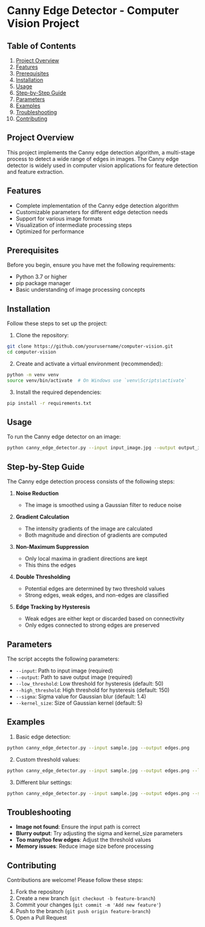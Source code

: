 # Canny Edge Detector - Computer Vision Project

## Table of Contents
1. [Project Overview](#project-overview)
2. [Features](#features)
3. [Prerequisites](#prerequisites)
4. [Installation](#installation)
5. [Usage](#usage)
6. [Step-by-Step Guide](#step-by-step-guide)
7. [Parameters](#parameters)
8. [Examples](#examples)
9. [Troubleshooting](#troubleshooting)
10. [Contributing](#contributing)

## Project Overview
This project implements the Canny edge detection algorithm, a multi-stage process to detect a wide range of edges in images. The Canny edge detector is widely used in computer vision applications for feature detection and feature extraction.

## Features
- Complete implementation of the Canny edge detection algorithm
- Customizable parameters for different edge detection needs
- Support for various image formats
- Visualization of intermediate processing steps
- Optimized for performance

## Prerequisites
Before you begin, ensure you have met the following requirements:
- Python 3.7 or higher
- pip package manager
- Basic understanding of image processing concepts

## Installation
Follow these steps to set up the project:

1. Clone the repository:
```bash
git clone https://github.com/yourusername/computer-vision.git
cd computer-vision
```

2. Create and activate a virtual environment (recommended):
```bash
python -m venv venv
source venv/bin/activate  # On Windows use `venv\Scripts\activate`
```

3. Install the required dependencies:
```bash
pip install -r requirements.txt
```

## Usage
To run the Canny edge detector on an image:
```bash
python canny_edge_detector.py --input input_image.jpg --output output_image.png
```

## Step-by-Step Guide
The Canny edge detection process consists of the following steps:

1. **Noise Reduction**
   - The image is smoothed using a Gaussian filter to reduce noise

2. **Gradient Calculation**
   - The intensity gradients of the image are calculated
   - Both magnitude and direction of gradients are computed

3. **Non-Maximum Suppression**
   - Only local maxima in gradient directions are kept
   - This thins the edges

4. **Double Thresholding**
   - Potential edges are determined by two threshold values
   - Strong edges, weak edges, and non-edges are classified

5. **Edge Tracking by Hysteresis**
   - Weak edges are either kept or discarded based on connectivity
   - Only edges connected to strong edges are preserved

## Parameters
The script accepts the following parameters:
- `--input`: Path to input image (required)
- `--output`: Path to save output image (required)
- `--low_threshold`: Low threshold for hysteresis (default: 50)
- `--high_threshold`: High threshold for hysteresis (default: 150)
- `--sigma`: Sigma value for Gaussian blur (default: 1.4)
- `--kernel_size`: Size of Gaussian kernel (default: 5)

## Examples
1. Basic edge detection:
```bash
python canny_edge_detector.py --input sample.jpg --output edges.png
```

2. Custom threshold values:
```bash
python canny_edge_detector.py --input sample.jpg --output edges.png --low_threshold 30 --high_threshold 100
```

3. Different blur settings:
```bash
python canny_edge_detector.py --input sample.jpg --output edges.png --sigma 2.0 --kernel_size 7
```

## Troubleshooting
- **Image not found**: Ensure the input path is correct
- **Blurry output**: Try adjusting the sigma and kernel_size parameters
- **Too many/too few edges**: Adjust the threshold values
- **Memory issues**: Reduce image size before processing

## Contributing
Contributions are welcome! Please follow these steps:
1. Fork the repository
2. Create a new branch (`git checkout -b feature-branch`)
3. Commit your changes (`git commit -m 'Add new feature'`)
4. Push to the branch (`git push origin feature-branch`)
5. Open a Pull Request
